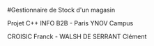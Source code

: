 #Gestionnaire de Stock d'un magasin

Projet C++ INFO B2B - Paris YNOV Campus

CROISIC Franck - WALSH DE SERRANT Clément